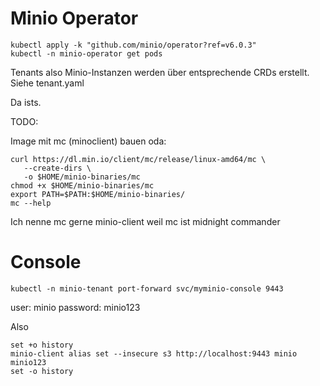# Minio Operator


~~~
kubectl apply -k "github.com/minio/operator?ref=v6.0.3"
kubectl -n minio-operator get pods
~~~

Tenants also Minio-Instanzen werden über entsprechende
CRDs erstellt. Siehe tenant.yaml



Da ists.

TODO: 

Image mit mc (minoclient) bauen oda:

~~~
curl https://dl.min.io/client/mc/release/linux-amd64/mc \
   --create-dirs \
   -o $HOME/minio-binaries/mc
chmod +x $HOME/minio-binaries/mc
export PATH=$PATH:$HOME/minio-binaries/
mc --help
~~~

Ich nenne mc gerne minio-client weil mc ist midnight commander


# Console

~~~
kubectl -n minio-tenant port-forward svc/myminio-console 9443 
~~~

user: minio
password: minio123
	
Also 

~~~
set +o history
minio-client alias set --insecure s3 http://localhost:9443 minio minio123
set -o history
~~~
	
